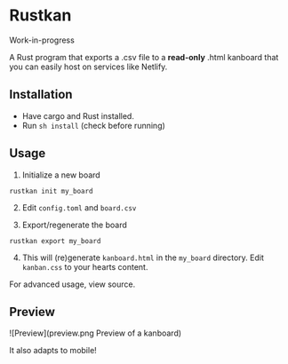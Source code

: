 # Rustkan
Work-in-progress

A Rust program that exports a .csv file to a **read-only** .html kanboard that you can easily host on services like Netlify.

## Installation 
- Have cargo and Rust installed.
- Run `sh install` (check before running)

## Usage
1. Initialize a new board
```console
rustkan init my_board 
```
2. Edit `config.toml` and `board.csv`

3. Export/regenerate the board
```console
rustkan export my_board
```
4. This will (re)generate `kanboard.html` in the `my_board` directory. Edit `kanban.css` to your hearts content.

For advanced usage, view source.

## Preview
![Preview](preview.png Preview of a kanboard)

It also adapts to mobile!
